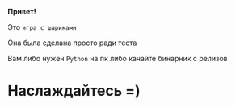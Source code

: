 **Привет!**

Это ``игра с шариками``

Она была сделана просто ради теста

Вам либо нужен ``Python`` на пк либо качайте бинарник с релизов

# Наслаждайтесь =)
